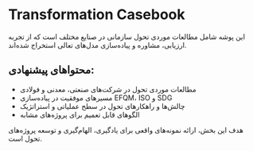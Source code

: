 # Transformation Casebook

این پوشه شامل مطالعات موردی تحول سازمانی در صنایع مختلف است که از تجربه ارزیابی، مشاوره و پیاده‌سازی مدل‌های تعالی استخراج شده‌اند.

## محتواهای پیشنهادی:
- مطالعات موردی تحول در شرکت‌های صنعتی، معدنی و فولادی
- مسیرهای موفقیت در پیاده‌سازی EFQM، ISO و SDG
- چالش‌ها و راهکارهای تحول در سطح عملیاتی و استراتژیک
- الگوهای قابل تعمیم برای پروژه‌های مشابه

هدف این بخش، ارائه نمونه‌های واقعی برای یادگیری، الهام‌گیری و توسعه پروژه‌های تحول است.
